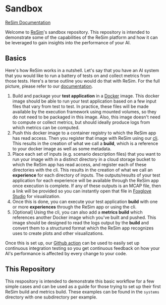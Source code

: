 
# Sandbox

[ReSim Documentation](https://docs.resim.ai/)

Welcome to [ReSim](https://www.resim.ai/)'s sandbox repository. This repository
is intended to demonstrate some of the capabilities of the ReSim platform and
how it can be leveraged to gain insights into the performance of your AI.

## Basics

Here's how ReSim works in a nutshell. Let's say that you have an AI system that
you would like to run a battery of tests on and collect metrics from those
tests. Here's a terse outline you would do that with ReSim. For the full
picture, please refer to our [documentation](https://docs.resim.ai/).

  1. Build and package your **test application** in a
     [Docker](https://docs.docker.com/get-started/overview/) image. This docker
     image should be able to run your test application based on a few input
     files that vary from test to test. In practice, these files will be made
     available by the execution framework using mounted volumes, so they do not
     need to be packaged in this image. Also, this image doesn't need to compute
     or collect metrics, but should ideally produce logs from which metrics can
     be computed.
  2. Push this docker image to a container registry to which the ReSim app has
     read access. Then you register that image with ReSim using our
     [cli](https://github.com/resim-ai/api-client). This results in the creation
     of what we call a **build**, which is a reference to your docker image as
     well as some metadata.
  3. Place each set of inputs (e.g. scenario description files) that you want to
     run your image with in a distinct directory in a cloud storage bucket to
     which the ReSim app has read access, and register each of these directories
     with the cli. This results in the creation of what we call an
     **experience** for each directory of inputs. The outputs/results of your
     test application for each experience will be available through the ReSim
     app once execution is complete. If any of these outputs is an MCAP file,
     then a link will be provided so you can instantly open that file in
     [Foxglove Studio](https://foxglove.dev/) for visualization.
  4. Once this is done, you can execute your test application **build** with one
     or more **experiences** through the ReSim app or using the cli.
  5. [Optional] Using the cli, you can also add a **metrics build** which
     references another Docker image which you've built and pushed. This image
     should be designed to read the logs output by the **build** and convert
     them to a structured format which the ReSim app recognizes uses to create
     plots and other visualizations.
	 
Once this is set up, our [Github action](https://github.com/resim-ai/action)
can be used to easily set up continuous integration testing so you get
continuous feedback on how your AI's performance is affected by every change to
your code.

<!-- TODO(michael) Add a picture of some job results with metrics here -->
	 
## This Repository

This respository is intended to demonstrate this basic workflow for a few simple
cases and can be used as a guide for those trying to set up their first ReSim
build and metrics build. These examples can be found in the `systems` directory
with one subdirectory per example.

